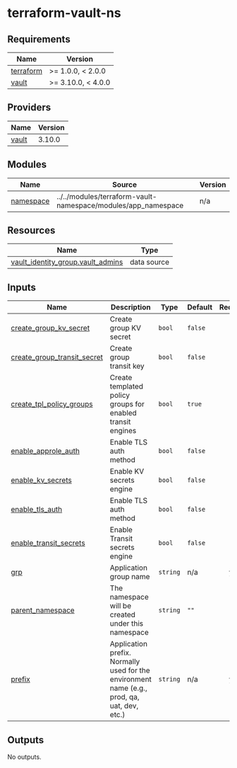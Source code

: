 # terraform-vault-ns

<!-- BEGIN_TF_DOCS -->
## Requirements

| Name | Version |
|------|---------|
| <a name="requirement_terraform"></a> [terraform](#requirement\_terraform) | >= 1.0.0, < 2.0.0 |
| <a name="requirement_vault"></a> [vault](#requirement\_vault) | >= 3.10.0, < 4.0.0 |

## Providers

| Name | Version |
|------|---------|
| <a name="provider_vault"></a> [vault](#provider\_vault) | 3.10.0 |

## Modules

| Name | Source | Version |
|------|--------|---------|
| <a name="module_namespace"></a> [namespace](#module\_namespace) | ../../modules/terraform-vault-namespace/modules/app_namespace | n/a |

## Resources

| Name | Type |
|------|------|
| [vault_identity_group.vault_admins](https://registry.terraform.io/providers/hashicorp/vault/latest/docs/data-sources/identity_group) | data source |

## Inputs

| Name | Description | Type | Default | Required |
|------|-------------|------|---------|:--------:|
| <a name="input_create_group_kv_secret"></a> [create\_group\_kv\_secret](#input\_create\_group\_kv\_secret) | Create group KV secret | `bool` | `false` | no |
| <a name="input_create_group_transit_secret"></a> [create\_group\_transit\_secret](#input\_create\_group\_transit\_secret) | Create group transit key | `bool` | `false` | no |
| <a name="input_create_tpl_policy_groups"></a> [create\_tpl\_policy\_groups](#input\_create\_tpl\_policy\_groups) | Create templated policy groups for enabled transit engines | `bool` | `true` | no |
| <a name="input_enable_approle_auth"></a> [enable\_approle\_auth](#input\_enable\_approle\_auth) | Enable TLS auth method | `bool` | `false` | no |
| <a name="input_enable_kv_secrets"></a> [enable\_kv\_secrets](#input\_enable\_kv\_secrets) | Enable KV secrets engine | `bool` | `false` | no |
| <a name="input_enable_tls_auth"></a> [enable\_tls\_auth](#input\_enable\_tls\_auth) | Enable TLS auth method | `bool` | `false` | no |
| <a name="input_enable_transit_secrets"></a> [enable\_transit\_secrets](#input\_enable\_transit\_secrets) | Enable Transit secrets engine | `bool` | `false` | no |
| <a name="input_grp"></a> [grp](#input\_grp) | Application group name | `string` | n/a | yes |
| <a name="input_parent_namespace"></a> [parent\_namespace](#input\_parent\_namespace) | The namespace will be created under this namespace | `string` | `""` | no |
| <a name="input_prefix"></a> [prefix](#input\_prefix) | Application prefix. Normally used for the environment name (e.g., prod, qa, uat, dev, etc.) | `string` | n/a | yes |

## Outputs

No outputs.
<!-- END_TF_DOCS -->